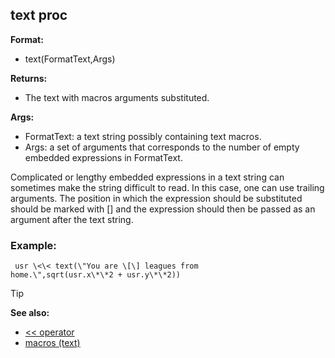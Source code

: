 ## text proc

**Format:**
+   text(FormatText,Args)
<!-- -->
**Returns:**
+   The text with macros arguments substituted.
<!-- -->
**Args:**
+   FormatText: a text string possibly containing text macros.
+   Args: a set of arguments that corresponds to the number of empty
    embedded expressions in FormatText.


Complicated or lengthy embedded expressions in a text string
can sometimes make the string difficult to read. In this case, one can
use trailing arguments. The position in which the expression should be
substituted should be marked with \[\] and the expression should then be
passed as an argument after the text string.
### Example:

```
 usr \<\< text(\"You are \[\] leagues from
home.\",sqrt(usr.x\*\*2 + usr.y\*\*2)) 
```


> [!TIP] 
> **See also:**
> +   [\<\< operator](/ref/operator/%3c%3c.md) 
> +   [macros (text)](/ref/DM/text/macros.md) <!-- -->